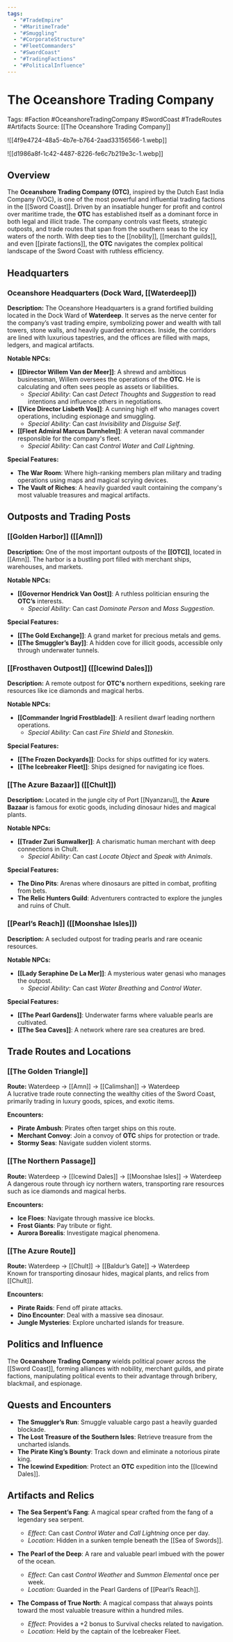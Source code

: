 ```yaml
---
tags:
  - "#TradeEmpire"
  - "#MaritimeTrade"
  - "#Smuggling"
  - "#CorporateStructure"
  - "#FleetCommanders"
  - "#SwordCoast"
  - "#TradingFactions"
  - "#PoliticalInfluence"
---
```

# The Oceanshore Trading Company

Tags: #Faction #OceanshoreTradingCompany #SwordCoast #TradeRoutes #Artifacts Source: [[The Oceanshore Trading Company]]



![[4f9e4724-48a5-4b7e-b764-2aad33156566-1.webp]]

![[d1986a8f-1c42-4487-8226-fe6c7b219e3c-1.webp]]


## Overview

The **Oceanshore Trading Company (OTC)**, inspired by the Dutch East India Company (VOC), is one of the most powerful and influential trading factions in the [[Sword Coast]]. Driven by an insatiable hunger for profit and control over maritime trade, the **OTC** has established itself as a dominant force in both legal and illicit trade. The company controls vast fleets, strategic outposts, and trade routes that span from the southern seas to the icy waters of the north. With deep ties to the [[nobility]], [[merchant guilds]], and even [[pirate factions]], the **OTC** navigates the complex political landscape of the Sword Coast with ruthless efficiency.

## Headquarters

### Oceanshore Headquarters (Dock Ward, [[Waterdeep]])

**Description:** The Oceanshore Headquarters is a grand fortified building located in the Dock Ward of **Waterdeep**. It serves as the nerve center for the company’s vast trading empire, symbolizing power and wealth with tall towers, stone walls, and heavily guarded entrances. Inside, the corridors are lined with luxurious tapestries, and the offices are filled with maps, ledgers, and magical artifacts.

**Notable NPCs:**

- **[[Director Willem Van der Meer]]**: A shrewd and ambitious businessman, Willem oversees the operations of the **OTC**. He is calculating and often sees people as assets or liabilities.
    - _Special Ability_: Can cast _Detect Thoughts_ and _Suggestion_ to read intentions and influence others in negotiations.
- **[[Vice Director Lisbeth Vos]]**: A cunning high elf who manages covert operations, including espionage and smuggling.
    - _Special Ability_: Can cast _Invisibility_ and _Disguise Self_.
- **[[Fleet Admiral Marcus Durnhelm]]**: A veteran naval commander responsible for the company's fleet.
    - _Special Ability_: Can cast _Control Water_ and _Call Lightning_.

**Special Features:**

- **The War Room**: Where high-ranking members plan military and trading operations using maps and magical scrying devices.
- **The Vault of Riches**: A heavily guarded vault containing the company's most valuable treasures and magical artifacts.

## Outposts and Trading Posts

### [[Golden Harbor]] ([[Amn]])

**Description:** One of the most important outposts of the **[[OTC]]**, located in [[Amn]]. The harbor is a bustling port filled with merchant ships, warehouses, and markets.

**Notable NPCs:**

- **[[Governor Hendrick Van Oost]]**: A ruthless politician ensuring the **OTC’s** interests.
    - _Special Ability_: Can cast _Dominate Person_ and _Mass Suggestion_.

**Special Features:**

- **[[The Gold Exchange]]**: A grand market for precious metals and gems.
- **[[The Smuggler’s Bay]]**: A hidden cove for illicit goods, accessible only through underwater tunnels.

### [[Frosthaven Outpost]] ([[Icewind Dales]])

**Description:** A remote outpost for **OTC's** northern expeditions, seeking rare resources like ice diamonds and magical herbs.

**Notable NPCs:**

- **[[Commander Ingrid Frostblade]]**: A resilient dwarf leading northern operations.
    - _Special Ability_: Can cast _Fire Shield_ and _Stoneskin_.

**Special Features:**

- **[[The Frozen Dockyards]]**: Docks for ships outfitted for icy waters.
- **[[The Icebreaker Fleet]]**: Ships designed for navigating ice floes.

### [[The Azure Bazaar]] ([[Chult]])

**Description:** Located in the jungle city of Port [[Nyanzaru]], the **Azure Bazaar** is famous for exotic goods, including dinosaur hides and magical plants.

**Notable NPCs:**

- **[[Trader Zuri Sunwalker]]**: A charismatic human merchant with deep connections in Chult.
    - _Special Ability_: Can cast _Locate Object_ and _Speak with Animals_.

**Special Features:**

- **The Dino Pits**: Arenas where dinosaurs are pitted in combat, profiting from bets.
- **The Relic Hunters Guild**: Adventurers contracted to explore the jungles and ruins of Chult.

### [[Pearl’s Reach]] ([[Moonshae Isles]])

**Description:** A secluded outpost for trading pearls and rare oceanic resources.

**Notable NPCs:**

- **[[Lady Seraphine De La Mer]]**: A mysterious water genasi who manages the outpost.
    - _Special Ability_: Can cast _Water Breathing_ and _Control Water_.

**Special Features:**

- **[[The Pearl Gardens]]**: Underwater farms where valuable pearls are cultivated.
- **[[The Sea Caves]]**: A network where rare sea creatures are bred.

## Trade Routes and Locations

### [[The Golden Triangle]]

**Route:** Waterdeep -> [[Amn]] -> [[Calimshan]] -> Waterdeep  
A lucrative trade route connecting the wealthy cities of the Sword Coast, primarily trading in luxury goods, spices, and exotic items.

**Encounters:**

- **Pirate Ambush**: Pirates often target ships on this route.
- **Merchant Convoy**: Join a convoy of **OTC** ships for protection or trade.
- **Stormy Seas**: Navigate sudden violent storms.

### [[The Northern Passage]]

**Route:** Waterdeep -> [[Icewind Dales]] -> [[Moonshae Isles]] -> Waterdeep  
A dangerous route through icy northern waters, transporting rare resources such as ice diamonds and magical herbs.

**Encounters:**

- **Ice Floes**: Navigate through massive ice blocks.
- **Frost Giants**: Pay tribute or fight.
- **Aurora Borealis**: Investigate magical phenomena.

### [[The Azure Route]]

**Route:** Waterdeep -> [[Chult]] -> [[Baldur’s Gate]] -> Waterdeep  
Known for transporting dinosaur hides, magical plants, and relics from [[Chult]].

**Encounters:**

- **Pirate Raids**: Fend off pirate attacks.
- **Dino Encounter**: Deal with a massive sea dinosaur.
- **Jungle Mysteries**: Explore uncharted islands for treasure.

## Politics and Influence

The **Oceanshore Trading Company** wields political power across the [[Sword Coast]], forming alliances with nobility, merchant guilds, and pirate factions, manipulating political events to their advantage through bribery, blackmail, and espionage.

## Quests and Encounters

- **The Smuggler’s Run**: Smuggle valuable cargo past a heavily guarded blockade.
- **The Lost Treasure of the Southern Isles**: Retrieve treasure from the uncharted islands.
- **The Pirate King’s Bounty**: Track down and eliminate a notorious pirate king.
- **The Icewind Expedition**: Protect an **OTC** expedition into the [[Icewind Dales]].

## Artifacts and Relics

- **The Sea Serpent’s Fang**: A magical spear crafted from the fang of a legendary sea serpent.
    
    - _Effect_: Can cast _Control Water_ and _Call Lightning_ once per day.
    - _Location_: Hidden in a sunken temple beneath the [[Sea of Swords]].
- **The Pearl of the Deep**: A rare and valuable pearl imbued with the power of the ocean.
    
    - _Effect_: Can cast _Control Weather_ and _Summon Elemental_ once per week.
    - _Location_: Guarded in the Pearl Gardens of [[Pearl’s Reach]].
- **The Compass of True North**: A magical compass that always points toward the most valuable treasure within a hundred miles.
    
    - _Effect_: Provides a +2 bonus to Survival checks related to navigation.
    - _Location_: Held by the captain of the Icebreaker Fleet.
